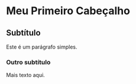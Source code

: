 # Meu Primeiro Cabeçalho

## Subtítulo

Este é um parágrafo simples.

### Outro subtítulo
Mais texto aqui.
